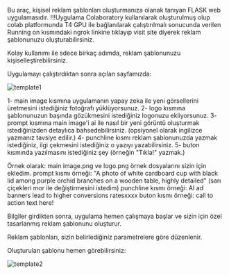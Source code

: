 Bu araç, kişisel reklam şablonları oluşturmanıza olanak tanıyan FLASK web uygulamasıdır.
!!!Uygulama Colaboratory kullanılarak oluşturulmuş olup colab platformunda T4 GPU ile bağlanılarak çalıştırılmalı sonucunda verilen Running on kısmındaki ngrok linkine tıklayıp visit site diyerek reklam şablonunuzu oluşturabilirsiniz.

Kolay kullanımı ile sdece birkaç adımda, reklam şablonunuzu kişiselleştirebilirsiniz. 

Uygulamayı çalıştırdıktan sonra açılan sayfamızda:

![template1](https://github.com/gizemkoklu/Create-Ad-Template-Using-StableDiffusion/assets/93999489/c8d528f1-6014-4c55-aacf-65395b9ff7b6)

1- main image kısmına uygulamanın yapay zeka ile yeni görsellerini üretmesini istediğiniz fotoğrafı yüklüyorsunuz.
2- logo kısmına şablonunuzun başında gözükmesini istediğiniz logonuzu ekliyorsunuz.
3- prompt kısmına main image'i ai ile nasıl bir yeni görüntü oluşturmak istediğinizden detaylıca bahsedebilirsiniz. (opsiyonel olarak ingilizce yazmanız tavsiye edilir.)
4- punchline kısmı reklam şablonunuzda yazmak istediğiniz, ilgi çekmesini istediğiniz o yazıyı yazabilirsiniz.
5- buton kısmında yazılmasını istediğiniz şey (örneğin "Tıkla!" yazmak.)

Örnek olarak:
main image.png ve logo.png örnek dosyalarını sizin için ekledim.
prompt kısmı örneği: "A photo of white cardboard cup with black lid among purple orchid branches on a wooden table, highly detailed"   (sarı çiçekleri mor ile değiştirmesini istedim)
punchline kısmı örneği: AI ad banners lead to higher conversions ratesxxxx
buton kısmı örneği: call to action text here!


Bilgiler girdikten sonra, uygulama hemen çalışmaya başlar ve sizin için özel tasarlanmış reklam şablonunu oluşturur.

Reklam şablonları, sizin belirlediğiniz parametrelere göre düzenlenir. 

Oluşturulan şablonu hemen görebilirsiniz:

![template2](https://github.com/gizemkoklu/Create-Ad-Template-Using-StableDiffusion/assets/93999489/af6e0031-b583-458e-a992-b84b9dd0524d)


